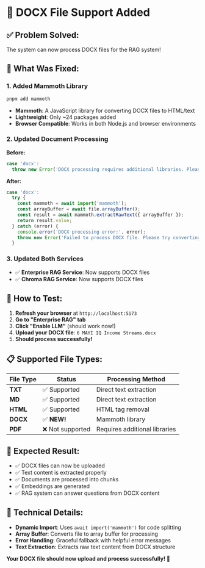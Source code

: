 # 📄 DOCX File Support Added

## ✅ **Problem Solved:**
The system can now process DOCX files for the RAG system!

## 🔧 **What Was Fixed:**

### **1. Added Mammoth Library**
```bash
pnpm add mammoth
```
- **Mammoth**: A JavaScript library for converting DOCX files to HTML/text
- **Lightweight**: Only ~24 packages added
- **Browser Compatible**: Works in both Node.js and browser environments

### **2. Updated Document Processing**

**Before:**
```javascript
case 'docx':
  throw new Error('DOCX processing requires additional libraries. Please convert to text first.');
```

**After:**
```javascript
case 'docx':
  try {
    const mammoth = await import('mammoth');
    const arrayBuffer = await file.arrayBuffer();
    const result = await mammoth.extractRawText({ arrayBuffer });
    return result.value;
  } catch (error) {
    console.error('DOCX processing error:', error);
    throw new Error('Failed to process DOCX file. Please try converting to text first.');
  }
```

### **3. Updated Both Services**
- ✅ **Enterprise RAG Service**: Now supports DOCX files
- ✅ **Chroma RAG Service**: Now supports DOCX files

## 🚀 **How to Test:**

1. **Refresh your browser** at `http://localhost:5173`
2. **Go to "Enterprise RAG" tab**
3. **Click "Enable LLM"** (should work now!)
4. **Upload your DOCX file**: `6 MAYI IQ Income Streams.docx`
5. **Should process successfully!**

## 📋 **Supported File Types:**

| File Type | Status | Processing Method |
|-----------|--------|-------------------|
| **TXT** | ✅ Supported | Direct text extraction |
| **MD** | ✅ Supported | Direct text extraction |
| **HTML** | ✅ Supported | HTML tag removal |
| **DOCX** | ✅ **NEW!** | Mammoth library |
| **PDF** | ❌ Not supported | Requires additional libraries |

## 🎉 **Expected Result:**
- ✅ DOCX files can now be uploaded
- ✅ Text content is extracted properly
- ✅ Documents are processed into chunks
- ✅ Embeddings are generated
- ✅ RAG system can answer questions from DOCX content

## 🔧 **Technical Details:**
- **Dynamic Import**: Uses `await import('mammoth')` for code splitting
- **Array Buffer**: Converts file to array buffer for processing
- **Error Handling**: Graceful fallback with helpful error messages
- **Text Extraction**: Extracts raw text content from DOCX structure

**Your DOCX file should now upload and process successfully! 🎉**
